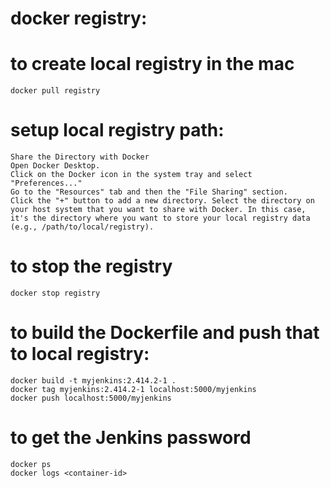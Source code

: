 
# docker registry:
# to create local registry in the mac
    docker pull registry

# setup local registry path:
    Share the Directory with Docker
    Open Docker Desktop.
    Click on the Docker icon in the system tray and select "Preferences..."
    Go to the "Resources" tab and then the "File Sharing" section.
    Click the "+" button to add a new directory. Select the directory on your host system that you want to share with Docker. In this case, it's the directory where you want to store your local registry data (e.g., /path/to/local/registry).

# to stop the registry
    docker stop registry


# to build the Dockerfile and push that to local registry:
    docker build -t myjenkins:2.414.2-1 .
    docker tag myjenkins:2.414.2-1 localhost:5000/myjenkins
    docker push localhost:5000/myjenkins

# to get the Jenkins password
    docker ps
    docker logs <container-id>